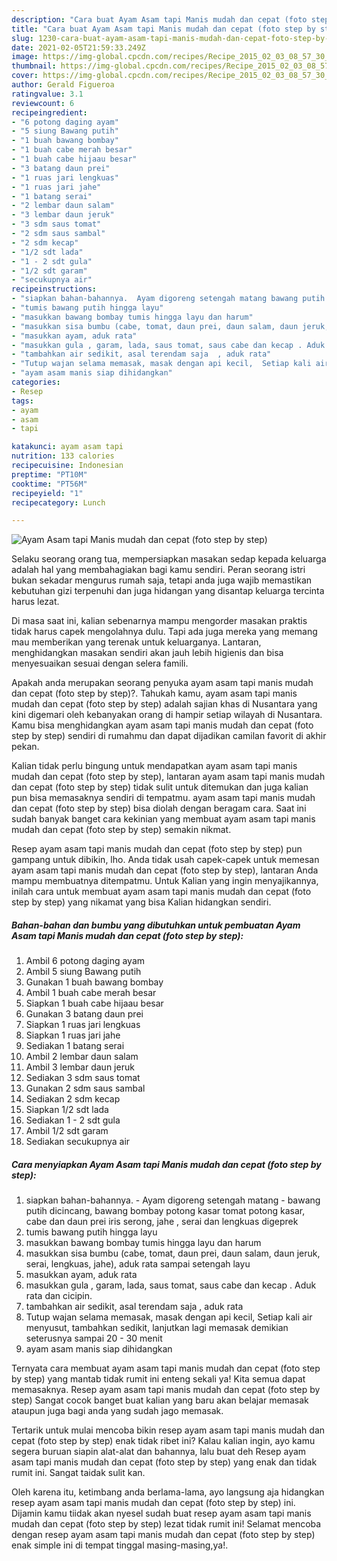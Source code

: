 ```yaml
---
description: "Cara buat Ayam Asam tapi Manis mudah dan cepat (foto step by step) yang lezat dan Mudah Dibuat"
title: "Cara buat Ayam Asam tapi Manis mudah dan cepat (foto step by step) yang lezat dan Mudah Dibuat"
slug: 1230-cara-buat-ayam-asam-tapi-manis-mudah-dan-cepat-foto-step-by-step-yang-lezat-dan-mudah-dibuat
date: 2021-02-05T21:59:33.249Z
image: https://img-global.cpcdn.com/recipes/Recipe_2015_02_03_08_57_30_864_43aa01350856e76eb92d/680x482cq70/ayam-asam-tapi-manis-mudah-dan-cepat-foto-step-by-step-foto-resep-utama.jpg
thumbnail: https://img-global.cpcdn.com/recipes/Recipe_2015_02_03_08_57_30_864_43aa01350856e76eb92d/680x482cq70/ayam-asam-tapi-manis-mudah-dan-cepat-foto-step-by-step-foto-resep-utama.jpg
cover: https://img-global.cpcdn.com/recipes/Recipe_2015_02_03_08_57_30_864_43aa01350856e76eb92d/680x482cq70/ayam-asam-tapi-manis-mudah-dan-cepat-foto-step-by-step-foto-resep-utama.jpg
author: Gerald Figueroa
ratingvalue: 3.1
reviewcount: 6
recipeingredient:
- "6 potong daging ayam"
- "5 siung Bawang putih"
- "1 buah bawang bombay"
- "1 buah cabe merah besar"
- "1 buah cabe hijaau besar"
- "3 batang daun prei"
- "1 ruas jari lengkuas"
- "1 ruas jari jahe"
- "1 batang serai"
- "2 lembar daun salam"
- "3 lembar daun jeruk"
- "3 sdm saus tomat"
- "2 sdm saus sambal"
- "2 sdm kecap"
- "1/2 sdt lada"
- "1 - 2 sdt gula"
- "1/2 sdt garam"
- "secukupnya air"
recipeinstructions:
- "siapkan bahan-bahannya.  Ayam digoreng setengah matang bawang putih dicincang, bawang bombay potong kasar tomat potong kasar, cabe dan daun prei iris serong, jahe , serai dan lengkuas digeprek"
- "tumis bawang putih hingga layu"
- "masukkan bawang bombay tumis hingga layu dan harum"
- "masukkan sisa bumbu (cabe, tomat, daun prei, daun salam, daun jeruk, serai, lengkuas, jahe), aduk rata sampai setengah layu"
- "masukkan ayam, aduk rata"
- "masukkan gula , garam, lada, saus tomat, saus cabe dan kecap . Aduk rata dan cicipin."
- "tambahkan air sedikit, asal terendam saja  , aduk rata"
- "Tutup wajan selama memasak, masak dengan api kecil,  Setiap kali air menyusut, tambahkan sedikit, lanjutkan lagi memasak demikian seterusnya sampai 20 - 30 menit"
- "ayam asam manis siap dihidangkan"
categories:
- Resep
tags:
- ayam
- asam
- tapi

katakunci: ayam asam tapi 
nutrition: 133 calories
recipecuisine: Indonesian
preptime: "PT10M"
cooktime: "PT56M"
recipeyield: "1"
recipecategory: Lunch

---
```



![Ayam Asam tapi Manis mudah dan cepat (foto step by step)](https://img-global.cpcdn.com/recipes/Recipe_2015_02_03_08_57_30_864_43aa01350856e76eb92d/680x482cq70/ayam-asam-tapi-manis-mudah-dan-cepat-foto-step-by-step-foto-resep-utama.jpg)

Selaku seorang orang tua, mempersiapkan masakan sedap kepada keluarga adalah hal yang membahagiakan bagi kamu sendiri. Peran seorang istri bukan sekadar mengurus rumah saja, tetapi anda juga wajib memastikan kebutuhan gizi terpenuhi dan juga hidangan yang disantap keluarga tercinta harus lezat.

Di masa  saat ini, kalian sebenarnya mampu mengorder masakan praktis tidak harus capek mengolahnya dulu. Tapi ada juga mereka yang memang mau memberikan yang terenak untuk keluarganya. Lantaran, menghidangkan masakan sendiri akan jauh lebih higienis dan bisa menyesuaikan sesuai dengan selera famili. 



Apakah anda merupakan seorang penyuka ayam asam tapi manis mudah dan cepat (foto step by step)?. Tahukah kamu, ayam asam tapi manis mudah dan cepat (foto step by step) adalah sajian khas di Nusantara yang kini digemari oleh kebanyakan orang di hampir setiap wilayah di Nusantara. Kamu bisa menghidangkan ayam asam tapi manis mudah dan cepat (foto step by step) sendiri di rumahmu dan dapat dijadikan camilan favorit di akhir pekan.

Kalian tidak perlu bingung untuk mendapatkan ayam asam tapi manis mudah dan cepat (foto step by step), lantaran ayam asam tapi manis mudah dan cepat (foto step by step) tidak sulit untuk ditemukan dan juga kalian pun bisa memasaknya sendiri di tempatmu. ayam asam tapi manis mudah dan cepat (foto step by step) bisa diolah dengan beragam cara. Saat ini sudah banyak banget cara kekinian yang membuat ayam asam tapi manis mudah dan cepat (foto step by step) semakin nikmat.

Resep ayam asam tapi manis mudah dan cepat (foto step by step) pun gampang untuk dibikin, lho. Anda tidak usah capek-capek untuk memesan ayam asam tapi manis mudah dan cepat (foto step by step), lantaran Anda mampu membuatnya ditempatmu. Untuk Kalian yang ingin menyajikannya, inilah cara untuk membuat ayam asam tapi manis mudah dan cepat (foto step by step) yang nikamat yang bisa Kalian hidangkan sendiri.

<!--inarticleads1-->

##### Bahan-bahan dan bumbu yang dibutuhkan untuk pembuatan Ayam Asam tapi Manis mudah dan cepat (foto step by step):

1. Ambil 6 potong daging ayam
1. Ambil 5 siung Bawang putih
1. Gunakan 1 buah bawang bombay
1. Ambil 1 buah cabe merah besar
1. Siapkan 1 buah cabe hijaau besar
1. Gunakan 3 batang daun prei
1. Siapkan 1 ruas jari lengkuas
1. Siapkan 1 ruas jari jahe
1. Sediakan 1 batang serai
1. Ambil 2 lembar daun salam
1. Ambil 3 lembar daun jeruk
1. Sediakan 3 sdm saus tomat
1. Gunakan 2 sdm saus sambal
1. Sediakan 2 sdm kecap
1. Siapkan 1/2 sdt lada
1. Sediakan 1 - 2 sdt gula
1. Ambil 1/2 sdt garam
1. Sediakan secukupnya air




<!--inarticleads2-->

##### Cara menyiapkan Ayam Asam tapi Manis mudah dan cepat (foto step by step):

1. siapkan bahan-bahannya.  - Ayam digoreng setengah matang - bawang putih dicincang, bawang bombay potong kasar tomat potong kasar, cabe dan daun prei iris serong, jahe , serai dan lengkuas digeprek
1. tumis bawang putih hingga layu
1. masukkan bawang bombay tumis hingga layu dan harum
1. masukkan sisa bumbu (cabe, tomat, daun prei, daun salam, daun jeruk, serai, lengkuas, jahe), aduk rata sampai setengah layu
1. masukkan ayam, aduk rata
1. masukkan gula , garam, lada, saus tomat, saus cabe dan kecap . Aduk rata dan cicipin.
1. tambahkan air sedikit, asal terendam saja  , aduk rata
1. Tutup wajan selama memasak, masak dengan api kecil,  Setiap kali air menyusut, tambahkan sedikit, lanjutkan lagi memasak demikian seterusnya sampai 20 - 30 menit
1. ayam asam manis siap dihidangkan




Ternyata cara membuat ayam asam tapi manis mudah dan cepat (foto step by step) yang mantab tidak rumit ini enteng sekali ya! Kita semua dapat memasaknya. Resep ayam asam tapi manis mudah dan cepat (foto step by step) Sangat cocok banget buat kalian yang baru akan belajar memasak ataupun juga bagi anda yang sudah jago memasak.

Tertarik untuk mulai mencoba bikin resep ayam asam tapi manis mudah dan cepat (foto step by step) enak tidak ribet ini? Kalau kalian ingin, ayo kamu segera buruan siapin alat-alat dan bahannya, lalu buat deh Resep ayam asam tapi manis mudah dan cepat (foto step by step) yang enak dan tidak rumit ini. Sangat taidak sulit kan. 

Oleh karena itu, ketimbang anda berlama-lama, ayo langsung aja hidangkan resep ayam asam tapi manis mudah dan cepat (foto step by step) ini. Dijamin kamu tiidak akan nyesel sudah buat resep ayam asam tapi manis mudah dan cepat (foto step by step) lezat tidak rumit ini! Selamat mencoba dengan resep ayam asam tapi manis mudah dan cepat (foto step by step) enak simple ini di tempat tinggal masing-masing,ya!.

